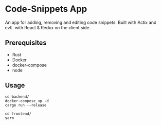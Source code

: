 # Code-Snippets App

An app for adding, removing and editing code snippets. Built with Actix and evtl. with React & Redux on the client side.

## Prerequisites

- Rust
- Docker
- docker-compose
- node

## Usage

```
cd backend/
docker-compose up -d
cargo run --release
```
```
cd frontend/
yarn
```
